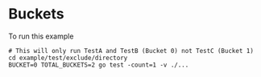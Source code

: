 # Buckets
To run this example
```shell
# This will only run TestA and TestB (Bucket 0) not TestC (Bucket 1)
cd example/test/exclude/directory
BUCKET=0 TOTAL_BUCKETS=2 go test -count=1 -v ./...
```

